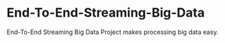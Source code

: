 # End-To-End-Streaming-Big-Data
End-To-End Streaming Big Data Project makes processing big data easy.
